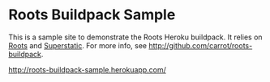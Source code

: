 Roots Buildpack Sample
======================

This is a sample site to demonstrate the Roots Heroku buildpack. It relies on [Roots](http://roots.cx) and [Superstatic](https://github.com/divshot/superstatic). For more info, see http://github.com/carrot/roots-buildpack.

http://roots-buildpack-sample.herokuapp.com/
